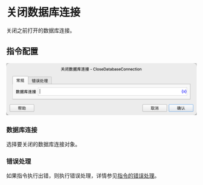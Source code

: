 # 关闭数据库连接

关闭之前打开的数据库连接。

## 指令配置

![close_database_connection_general_config.png](close_database_connection_general_config.png)

### 数据库连接

选择要关闭的数据库连接对象。

### 错误处理

如果指令执行出错，则执行错误处理，详情参见[指令的错误处理](../../manual/error_handling.md)。
